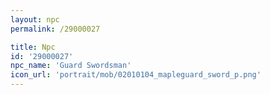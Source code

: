 ```yaml
---
layout: npc
permalink: /29000027

title: Npc
id: '29000027'
npc_name: 'Guard Swordsman'
icon_url: 'portrait/mob/02010104_mapleguard_sword_p.png'
---
```

